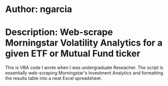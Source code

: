 # Author: ngarcia
# Description: Web-scrape Morningstar Volatility Analytics for a given ETF or Mutual Fund ticker

This is VBA code I wrote when I was undergraduate Reseacher. The script is essentially web-scraping Morningstar's Investment Analytics and formatting the results table into a neat Excel spreadsheet. 
